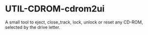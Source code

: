# UTIL-CDROM-cdrom2ui
A small tool to eject, close_track, lock, unlock or reset any CD-ROM, selected by the drive letter.
